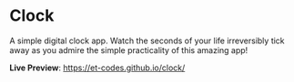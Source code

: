 # Clock

A simple digital clock app. Watch the seconds of your life irreversibly tick away as you admire the simple practicality of this amazing app!

**Live Preview**: https://et-codes.github.io/clock/
